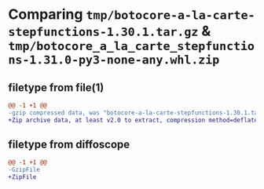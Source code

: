 # Comparing `tmp/botocore-a-la-carte-stepfunctions-1.30.1.tar.gz` & `tmp/botocore_a_la_carte_stepfunctions-1.31.0-py3-none-any.whl.zip`

## filetype from file(1)

```diff
@@ -1 +1 @@
-gzip compressed data, was "botocore-a-la-carte-stepfunctions-1.30.1.tar", last modified: Thu Jul  6 01:45:27 2023, max compression
+Zip archive data, at least v2.0 to extract, compression method=deflate
```

## filetype from diffoscope

```diff
@@ -1 +1 @@
-GzipFile
+ZipFile
```

